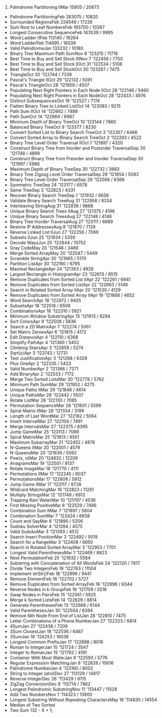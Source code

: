 1. Palindrome Partitioning IIMar 15805 / 20673
* Palindrome PartitioningFeb 283075 / 10820
* Surrounded RegionsFeb 224549 / 17226
* Sum Root to Leaf NumbersFeb 193700 / 10367
* Longest Consecutive SequenceFeb 143539 / 9995
* Word Ladder IIFeb 113140 / 16264
* Word LadderFeb 114695 / 16039
* Valid PalindromeJan 133232 / 10180
* Binary Tree Maximum Path SumNov 8 '123215 / 11716
* Best Time to Buy and Sell Stock IIINov 7 '122456 / 7750
* Best Time to Buy and Sell Stock IIOct 31 '122534 / 5108
* Best Time to Buy and Sell StockOct 30 '123267 / 7475
* TriangleOct 30 '122744 / 7339
* Pascal's Triangle IIOct 29 '122132 / 5091
* Pascal's TriangleOct 28 '121959 / 4507
* Populating Next Right Pointers in Each Node IIOct 28 '122146 / 5460
* Populating Next Right Pointers in Each NodeOct 28 '122433 / 4976
* Distinct SubsequencesOct 19 '122527 / 7174
* Flatten Binary Tree to Linked ListOct 14 '123083 / 9215
* Path Sum IIOct 14 '122662 / 7488
* Path SumOct 14 '122964 / 6987
* Minimum Depth of Binary TreeOct 10 '123144 / 7860
* Balanced Binary TreeOct 9 '123377 / 8230
* Convert Sorted List to Binary Search TreeOct 3 '122357 / 6466
* Convert Sorted Array to Binary Search TreeOct 2 '122293 / 4522
* Binary Tree Level Order Traversal IIOct 1 '121897 / 4320
* Construct Binary Tree from Inorder and Postorder TraversalSep 30 '121748 / 4899
* Construct Binary Tree from Preorder and Inorder TraversalSep 30 '121997 / 5886
* Maximum Depth of Binary TreeSep 30 '122732 / 3883
* Binary Tree Zigzag Level Order TraversalSep 29 '121854 / 5083
* Binary Tree Level Order TraversalSep 29 '122566 / 6368
* Symmetric TreeSep 24 '123177 / 6578
* Same TreeSep 3 '122823 / 4331
* Recover Binary Search TreeSep 1 '121932 / 6658
* Validate Binary Search TreeAug 31 '122958 / 8334
* Interleaving StringAug 31 '122939 / 9868
* Unique Binary Search Trees IIAug 27 '121375 / 4196
* Unique Binary Search TreesAug 27 '122148 / 4146
* Binary Tree Inorder TraversalAug 27 '123111 / 6689
* Restore IP AddressesAug 8 '121870 / 7129
* Reverse Linked List IIJun 27 '122256 / 7069
* Subsets IIJun 25 '121934 / 5339
* Decode WaysJun 25 '122844 / 10752
* Gray CodeMay 20 '121546 / 3466
* Merge Sorted ArrayMay 20 '122547 / 5449
* Scramble StringApr 30 '121665 / 5170
* Partition ListApr 30 '122160 / 6795
* Maximal RectangleApr 24 '121363 / 4928
* Largest Rectangle in HistogramApr 23 '122613 / 8515
* Remove Duplicates from Sorted List IIApr 22 '122261 / 6941
* Remove Duplicates from Sorted ListApr 22 '122663 / 5146
* Search in Rotated Sorted Array IIApr 20 '121530 / 4129
* Remove Duplicates from Sorted Array IIApr 19 '121868 / 4652
* Word SearchApr 18 '122972 / 9405
* SubsetsApr 18 '122516 / 6506
* CombinationsApr 18 '122310 / 5621
* Minimum Window SubstringApr 15 '121913 / 8294
* Sort ColorsApr 9 '122508 / 5836
* Search a 2D MatrixApr 7 '122274 / 5061
* Set Matrix ZeroesApr 6 '121815 / 4172
* Edit DistanceApr 4 '122110 / 6368
* Simplify PathApr 4 '121360 / 5452
* Climbing StairsApr 3 '122859 / 5274
* Sqrt(x)Apr 3 '123743 / 12731
* Text JustificationApr 3 '121288 / 6328
* Plus OneApr 2 '122335 / 5423
* Valid NumberApr 2 '121366 / 7271
* Add BinaryApr 2 '122533 / 7172
* Merge Two Sorted ListsMar 30 '122778 / 5762
* Minimum Path SumMar 29 '121952 / 4275
* Unique Paths IIMar 29 '121848 / 4614
* Unique PathsMar 28 '122442 / 5507
* Rotate ListMar 28 '122130 / 7085
* Permutation SequenceMar 28 '121601 / 5599
* Spiral Matrix IIMar 28 '121334 / 3199
* Length of Last WordMar 27 '122192 / 5064
* Insert IntervalMar 27 '122104 / 7491
* Merge IntervalsMar 27 '122375 / 8395
* Jump GameMar 25 '123113 / 7069
* Spiral MatrixMar 25 '121813 / 6551
* Maximum SubarrayMar 21 '122452 / 4876
* N-Queens IIMar 20 '122001 / 4579
* N-QueensMar 20 '121639 / 5092
* Pow(x, n)Mar 20 '124632 / 12209
* AnagramsMar 19 '122501 / 8137
* Rotate ImageMar 18 '121770 / 4111
* Permutations IIMar 17 '122245 / 6037
* PermutationsMar 17 '122608 / 5912
* Jump Game IIMar 17 '123117 / 8728
* Wildcard MatchingMar 16 '122823 / 11261
* Multiply StringsMar 12 '121749 / 6812
* Trapping Rain WaterMar 10 '121797 / 4536
* First Missing PositiveMar 8 '122529 / 7486
* Combination Sum IIMar 7 '121897 / 5804
* Combination SumMar 7 '122424 / 6658
* Count and SayMar 6 '121890 / 5206
* Sudoku SolverMar 4 '121264 / 4575
* Valid SudokuMar 3 '121393 / 4512
* Search Insert PositionMar 3 '122492 / 5019
* Search for a RangeMar 3 '122408 / 6650
* Search in Rotated Sorted ArrayMar 3 '122953 / 7701
* Longest Valid ParenthesesMar 1 '122469 / 8823
* Next PermutationFeb 25 '121932 / 5584
* Substring with Concatenation of All WordsFeb 24 '122120 / 7817
* Divide Two IntegersFeb 18 '122763 / 11504
* Implement strStr()Feb 18 '122996 / 9441
* Remove ElementFeb 16 '122702 / 5727
* Remove Duplicates from Sorted ArrayFeb 16 '122996 / 6344
* Reverse Nodes in k-GroupFeb 16 '121709 / 5518
* Swap Nodes in PairsFeb 15 '122561 / 5925
* Merge k Sorted ListsFeb 14 '122629 / 8814
* Generate ParenthesesFeb 13 '122666 / 6144
* Valid ParenthesesJan 30 '122504 / 6394
* Remove Nth Node From End of ListJan 28 '122810 / 7475
* Letter Combinations of a Phone NumberJan 27 '122323 / 6814
* 4SumJan 27 '122438 / 7209
* 3Sum ClosestJan 18 '122536 / 6467
* 3SumJan 18 '124253 / 16036
* Longest Common PrefixJan 17 '122898 / 8016
* Roman to IntegerJan 15 '121724 / 3547
* Integer to RomanJan 15 '121762 / 4191
* Container With Most WaterJan 9 '122593 / 5776
* Regular Expression MatchingJan 8 '122828 / 10616
* Palindrome NumberJan 4 '123160 / 8002
* String to Integer (atoi)Dec 27 '113129 / 14817
* Reverse IntegerDec 26 '113429 / 6115
* ZigZag ConversionDec 6 '112714 / 7862
* Longest Palindromic SubstringNov 11 '113447 / 11528
* Add Two NumbersNov 1 '114323 / 13900
* Longest Substring Without Repeating CharactersMay 16 '114830 / 14554
* Median of Two Sorted
* Two Sum 
132 - X + 1;
